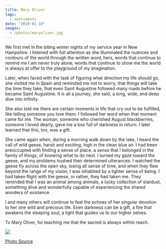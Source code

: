 ```yaml
---
title: Mary Oliver
tags:
  - sentiments
date: "2019-01-19"
images:
  - /photos/maryoliver.jpg
---
```


We first met in the biting winter nights of my service year in New Hampshire. I listened with full attention as she illuminated the nuances and contours of the world through the written word, hers, words that continue to remind me I am never truly alone, words that continue to show me the world is always at offer to the playground of my imagination.

Later, when faced with the task of figuring what direction my life should go, she visited me in Spain and reminded me not to worry, that things will take the time they take, that even Saint Augustine followed many roads before he became Saint Augustine. It is all a journey, she said, a long, wide, and deep dive into infinity.

She also told me there are certain moments in life that cry out to be fulfilled, like telling someone you love them. I followed her word when that moment came for me. The woman, someone who cherished August blackberries, someone I loved dearly, gave me a box full of darkness in return. I later learned that this, too, was a gift.

She came again when, during a morning walk down by the lake, I heard the call of wild geese, harsh and exciting, high in the clean blue air. I had been preoccupied with finding a sense of place, a sense that I belonged in the family of things, of knowing what to do next. I turned my gaze toward the geese, and my problems hushed their determined utterances. I watched the geese fly across the open sky, losing all sense of time, and when they flew beyond the range of my vision, I was inhabited by a lighter sense of being. I had taken flight with the geese, or rather, they had taken me. They reminded that I was an animal among animals, a lucky collection of stardust, something alive and wonderfully capable of experiencing the shared wonders of existence.

I and many others will continue to feel the echoes of her singular devotion to her one wild and precious life. Even darkness can be a gift, a fire that awakens the sleeping soul, a light that guides us to our higher selves.

To Mary Oliver, for teaching me that the sacred is always within reach.

![](/photos/maryoliver.jpg)

[Photo Source](https://www.newyorker.com/books/page-turner/mary-oliver-helped-us-stay-amazed)
